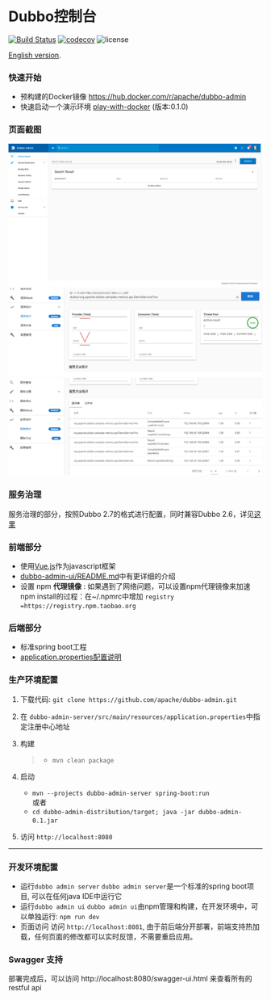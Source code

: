 # Dubbo控制台

[![Build Status](https://travis-ci.org/apache/dubbo-admin.svg?branch=develop)](https://travis-ci.org/apache/dubbo-admin)
[![codecov](https://codecov.io/gh/apache/dubbo-admin/branch/develop/graph/badge.svg)](https://codecov.io/gh/apache/dubbo-admin)
![license](https://img.shields.io/github/license/apache/dubbo-admin.svg)

[English version](README.md).
### 快速开始

* 预构建的Docker镜像 https://hub.docker.com/r/apache/dubbo-admin
* 快速启动一个演示环境 [play-with-docker](https://labs.play-with-docker.com/?stack=https://raw.githubusercontent.com/apache/dubbo-admin/develop/docker/stack.yml#) (版本:0.1.0)

### 页面截图

![index](https://raw.githubusercontent.com/apache/dubbo-admin/develop/doc/images/index.png)
![index](https://github.com/jackbauer123/dubbo-admin/blob/master/doc/images/metricSearch.png)
![index](https://github.com/jackbauer123/dubbo-admin/blob/master/doc/images/serviceMetric.png)

### 服务治理  
服务治理的部分，按照Dubbo 2.7的格式进行配置，同时兼容Dubbo 2.6，详见[这里](https://github.com/apache/dubbo-admin/wiki/%E6%9C%8D%E5%8A%A1%E6%B2%BB%E7%90%86%E5%85%BC%E5%AE%B9%E6%80%A7%E8%AF%B4%E6%98%8E)
### 前端部分

- 使用[Vue.js](https://vuejs.org)作为javascript框架
- [dubbo-admin-ui/README.md](dubbo-admin-ui/README.md)中有更详细的介绍
- 设置 npm **代理镜像** : 如果遇到了网络问题，可以设置npm代理镜像来加速npm install的过程：在~/.npmrc中增加 `registry =https://registry.npm.taobao.org`

### 后端部分

* 标准spring boot工程
* [application.properties配置说明](https://github.com/apache/dubbo-admin/wiki/Dubbo-Admin%E9%85%8D%E7%BD%AE%E8%AF%B4%E6%98%8E)  


### 生产环境配置

1. 下载代码: `git clone https://github.com/apache/dubbo-admin.git`
2. 在 `dubbo-admin-server/src/main/resources/application.properties`中指定注册中心地址
3. 构建

    > - `mvn clean package`  
4. 启动 
   * `mvn --projects dubbo-admin-server spring-boot:run`   
   或者   
   * `cd dubbo-admin-distribution/target; java -jar dubbo-admin-0.1.jar`
5. 访问 `http://localhost:8080`
---

### 开发环境配置
* 运行`dubbo admin server`
   `dubbo admin server`是一个标准的spring boot项目, 可以在任何java IDE中运行它
* 运行`dubbo admin ui`
  `dubbo admin ui`由npm管理和构建，在开发环境中，可以单独运行: `npm run dev`
* 页面访问
  访问 `http://localhost:8081`, 由于前后端分开部署，前端支持热加载，任何页面的修改都可以实时反馈，不需要重启应用。

### Swagger 支持

部署完成后，可以访问 http://localhost:8080/swagger-ui.html 来查看所有的restful api
